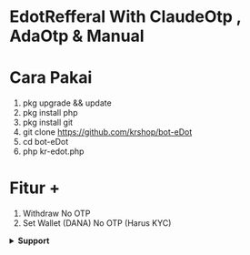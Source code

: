 # EdotRefferal With ClaudeOtp , AdaOtp & Manual
# Cara Pakai
1. pkg upgrade && update
2. pkg install php
3. pkg install git
4. git clone https://github.com/krshop/bot-eDot
5. cd bot-eDot
6. php kr-edot.php

# Fitur +
1. Withdraw No OTP
2. Set Wallet (DANA) No OTP (Harus KYC)



</details>
<details>
    <summary><b> Support</b></summary><br/>


 <a href="https://t.me/HaryZafeny"> Telegram</a>

</p>
</details>
